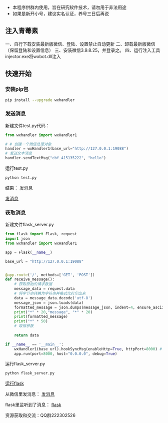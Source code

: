 ﻿- 本程序供群内使用，旨在研究软件技术，请勿用于非法用途
- 如果是新开小号，建议实名认证，养号三日后再说
## 注入青䓯素
一、自行下载安装最新版微信、登陆、设置禁止自动更新
二、卸载最新版微信（保留登陆和设置信息）
三、安装微信3.9.8.25，并登录之。
四、运行注入工具injector.exe将wxbot.dll注入
## 快速开始
### 安装pip包
```bash
pip install --upgrade wxhandler
```
### 发送消息
新建文件test.py代码：
```python
from wxhandler import wxHandler1

# # 创建一个微信处理对象
handler = wxHandler1(base_url="http://127.0.0.1:19088") 
# 发送文本消息
handler.sendTextMsg("cbf_415135222", "hello")
```
运行test.py
```bash
python test.py
```
结果：
[发消息](images/1.png)

[发消息](images/1.jpg)

### 获取消息
新建文件flask_server.py
```python
from flask import Flask, request
import json
from wxhandler import wxHandler1

app = Flask(__name__)

base_url = "http://127.0.0.1:19088"


@app.route('/', methods=['GET', 'POST'])
def receive_message():
    # 获取原始的请求数据
    message_data = request.data
    # 将字节串转换为字符串并格式化打印出来 
    data = message_data.decode('utf-8')
    message_json = json.loads(data)
    formatted_message = json.dumps(message_json, indent=4, ensure_ascii=False)
    print("*" * 20,"message", "*" * 20)
    print(formatted_message)
    print("*" * 50)
    # 取得参数
    
    return data

if __name__ == '__main__':
    wxHandler1(base_url).hookSyncMsg(enableHttp=True, httpPort=8000) # 启动微信消息同步
    app.run(port=8000, host="0.0.0.0", debug=True)
```
运行flask_server.py
```bash
python flask_server.py
```
[运行flask](images/2.png)

从微信里发消息：
[发消息](images/3.jpg)

flask里监听到了消息：
[flask](images/4.png)

资源获取和交流：QQ群222302526